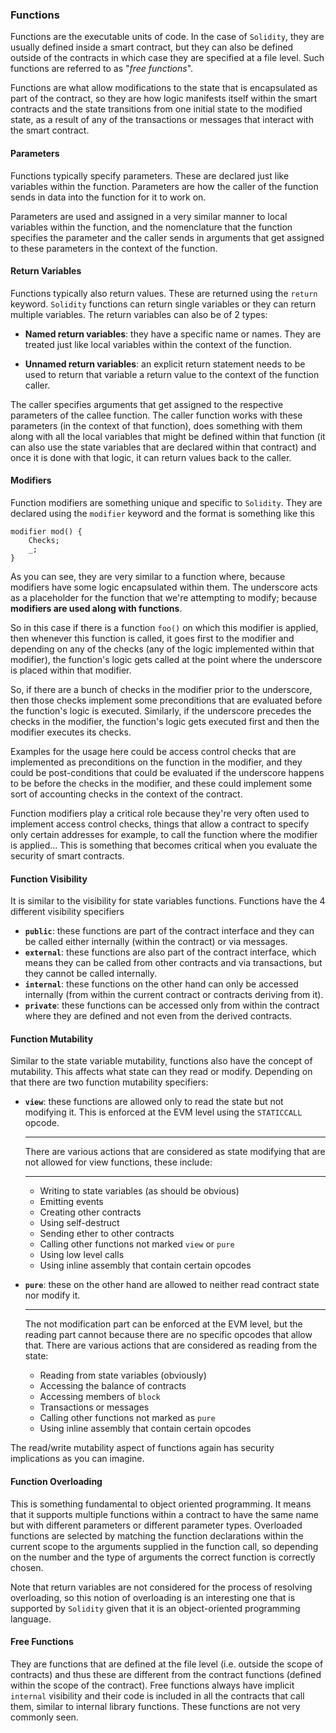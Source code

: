 ### Functions

Functions are the executable units of code.
In the case of `Solidity`, they are usually defined inside a smart contract, but they can also be defined outside of the contracts in which case they are specified at a file level.
Such functions are referred to as "_free functions_".

Functions are what allow modifications to the state that is encapsulated as part of the contract, so they are how logic manifests itself within the smart contracts and the state transitions from one initial state to the modified state, as a result of any of the transactions or messages that interact with the smart contract.

#### Parameters

Functions typically specify parameters. These are declared just like variables within the function. Parameters are how the caller of the function sends in data into the function for it to work on.

Parameters are used and assigned in a very similar manner to local variables within the function, and the nomenclature that the function specifies the parameter and the caller sends in arguments that get assigned to these parameters in the context of the function.

#### Return Variables

Functions typically also return values. These are returned using the `return` keyword. `Solidity` functions can return single variables or they can return multiple variables. The return variables can also be of 2 types:

- **Named return variables**: they have a specific name or names.
   They are treated just like local variables within the context of the function.

- **Unnamed return variables**: an explicit return statement needs to be used to return that variable a return value to the context of the function caller.

The caller specifies arguments that get assigned to the respective parameters of the callee function. The caller function works with these parameters (in the context of that function), does something with them along with all the local variables that might be defined within that function (it can also use the state variables that are declared within that contract) and once it is done with that logic, it can return values back to the caller.

#### Modifiers

Function modifiers are something unique and specific to `Solidity`.
They are declared using the `modifier` keyword and the format is something like this

```solidity
modifier mod() {
    Checks;
    _;
}
```

As you can see, they are very similar to a function where, because modifiers have some logic encapsulated within them. The underscore acts as a placeholder for the function that we're attempting to modify; because **modifiers are used along with functions**.

So in this case if there is a function `foo()` on which this modifier is applied, then whenever this function is called, it goes first to the modifier and depending on any of the checks (any of the logic implemented within that modifier), the function's logic gets called at the point where the underscore is placed within that modifier.

So, if there are a bunch of checks in the modifier prior to the underscore, then those checks implement some preconditions that are evaluated before the function's logic is executed. Similarly, if the underscore precedes the checks in the modifier, the function's logic gets executed first and then the modifier executes its checks.

Examples for the usage here could be access control checks that are implemented as preconditions on the function in the modifier, and they could be post-conditions that could be evaluated if the underscore happens to be before the checks in the modifier, and these could implement some sort of accounting checks in the context of the contract.

Function modifiers play a critical role because they're very often used to implement access control checks, things that allow a contract to specify only certain addresses for example, to call the function where the modifier is applied... This is something that becomes critical when you evaluate the security of smart contracts.

#### Function Visibility
It is similar to the visibility for state variables functions. Functions have the 4 different visibility specifiers

- **`public`**: these functions are part of the contract interface and they can be called either internally (within the contract) or via messages.
- **`external`**: these functions are also part of the contract interface, which means they can be called from other contracts and via transactions, but they cannot be called internally.
- **`internal`**: these functions on the other hand can only be accessed internally (from within the current contract or contracts deriving from it).
- **`private`**: these functions can be accessed only from within the contract where they are defined and not even from the derived contracts.

#### Function Mutability

Similar to the state variable mutability, functions also have the concept of mutability. This affects what state can they read or modify. Depending on that there are two function mutability specifiers:

- **`view`**: these functions are allowed only to read the state but not modifying it.    This is enforced at the EVM level using the `STATICCALL` opcode.

    ---

    There are various actions that are considered as state modifying that are not allowed for view functions, these include:

    ---

    - Writing to state variables (as should be obvious)
    - Emitting events
    - Creating other contracts
    - Using self-destruct
    - Sending ether to other contracts
    - Calling other functions not marked `view` or `pure`
    - Using low level calls
    - Using inline assembly that contain certain opcodes

- **`pure`**: these on the other hand are allowed to neither read contract state nor modify it.

    ---

    The not modification part can be enforced at the EVM level, but the reading part cannot because there are no specific opcodes that allow that. There are various actions that are considered as reading from the state:
      
    - Reading from state variables (obviously)
    - Accessing the balance of contracts
    - Accessing members of `block`
    - Transactions or messages
    - Calling other functions not marked as `pure`
    - Using inline assembly that contain certain opcodes

The read/write mutability aspect of functions again has security implications as you can imagine.

#### Function Overloading

This is something fundamental to object oriented programming. It means that it supports multiple functions within a contract to have the same name but with different parameters or different parameter types. Overloaded functions are selected by matching the function declarations within the current scope to the arguments supplied in the function call, so depending on the number and the type of arguments the correct function is correctly chosen.

Note that return variables are not considered for the process of resolving overloading, so this notion of overloading is an interesting one that is supported by `Solidity` given that it is an object-oriented programming language.

#### Free Functions

They are functions that are defined at the file level (i.e. outside the scope of contracts) and thus these are different from the contract functions (defined within the scope of the contract). Free functions always have implicit `internal` visibility and their code is included in all the contracts that call them, similar to internal library functions. These functions are not very commonly seen.